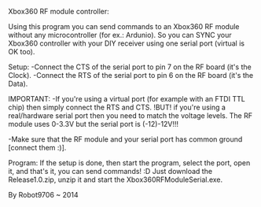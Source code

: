 Xbox360 RF module controller:

Using this program you can send commands to an Xbox360 RF module without any microcontroller (for ex.: Ardunio).
So you can SYNC your Xbox360 controller with your DIY receiver using one serial port (virtual is OK too).

Setup:
-Connect the CTS of the serial port to pin 7 on the RF board (it's the Clock).
-Connect the RTS of the serial port to pin 6 on the RF board (it's the Data).

IMPORTANT:
-If you're using a virtual port (for example with an FTDI TTL chip) then simply connect the RTS and CTS.
 !BUT! if you're using a real/hardware serial port then you need to match the voltage levels. 
 The RF module uses 0-3.3V but the serial port is (-12)-12V!!!

-Make sure that the RF module and your serial port has common ground [connect them :)].
 
Program:
If the setup is done, then start the program, select the port, open it, and that's it, you can send commands! :D
Just download the Release1.0.zip, unzip it and start the Xbox360RFModuleSerial.exe.
 
By Robot9706 ~ 2014